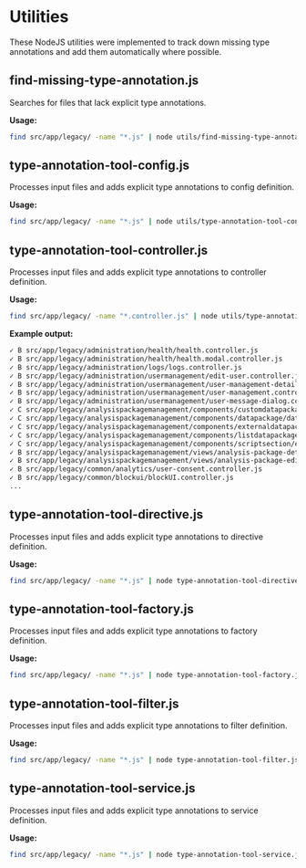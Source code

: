 # Utilities
These NodeJS utilities were implemented to track down missing type annotations and add them automatically where possible.

## find-missing-type-annotation.js
Searches for files that lack explicit type annotations.

**Usage:**
```bash
find src/app/legacy/ -name "*.js" | node utils/find-missing-type-annotation.js
```

## type-annotation-tool-config.js
Processes input files and adds explicit type annotations to config definition.

**Usage:**
```bash
find src/app/legacy/ -name "*.js" | node utils/type-annotation-tool-config.js
```

## type-annotation-tool-controller.js
Processes input files and adds explicit type annotations to controller definition.

**Usage:**
```bash
find src/app/legacy/ -name "*.controller.js" | node utils/type-annotation-tool-controller.js
```
**Example output:**
```bash
✓ B src/app/legacy/administration/health/health.controller.js
✓ B src/app/legacy/administration/health/health.modal.controller.js
✓ B src/app/legacy/administration/logs/logs.controller.js
✓ B src/app/legacy/administration/usermanagement/edit-user.controller.js
✓ B src/app/legacy/administration/usermanagement/user-management-detail.controller.js
✓ B src/app/legacy/administration/usermanagement/user-management.controller.js
✓ B src/app/legacy/administration/usermanagement/user-message-dialog.controller.js
✓ C src/app/legacy/analysispackagemanagement/components/customdatapackage/custom-data-package.controller.js
✓ C src/app/legacy/analysispackagemanagement/components/datapackage/data-package.controller.js
✓ C src/app/legacy/analysispackagemanagement/components/externaldatapackage/external-data-package.controller.js
✓ C src/app/legacy/analysispackagemanagement/components/listdatapackage/list-data-package.controller.js
✓ C src/app/legacy/analysispackagemanagement/components/scriptsection/edit-script-section.controller.js
✓ B src/app/legacy/analysispackagemanagement/views/analysis-package-detail.controller.js
✓ B src/app/legacy/analysispackagemanagement/views/analysis-package-edit-or-create.controller.js
✓ B src/app/legacy/common/analytics/user-consent.controller.js
✓ B src/app/legacy/common/blockui/blockUI.controller.js
...
```

## type-annotation-tool-directive.js
Processes input files and adds explicit type annotations to directive definition.

**Usage:**
```bash
find src/app/legacy/ -name "*.js" | node type-annotation-tool-directive.js
```

## type-annotation-tool-factory.js
Processes input files and adds explicit type annotations to factory definition.

**Usage:**
```bash
find src/app/legacy/ -name "*.js" | node type-annotation-tool-factory.js
```

## type-annotation-tool-filter.js
Processes input files and adds explicit type annotations to filter definition.

**Usage:**
```bash
find src/app/legacy/ -name "*.js" | node type-annotation-tool-filter.js
```

## type-annotation-tool-service.js
Processes input files and adds explicit type annotations to service definition.

**Usage:**
```bash
find src/app/legacy/ -name "*.js" | node type-annotation-tool-service.js
```

